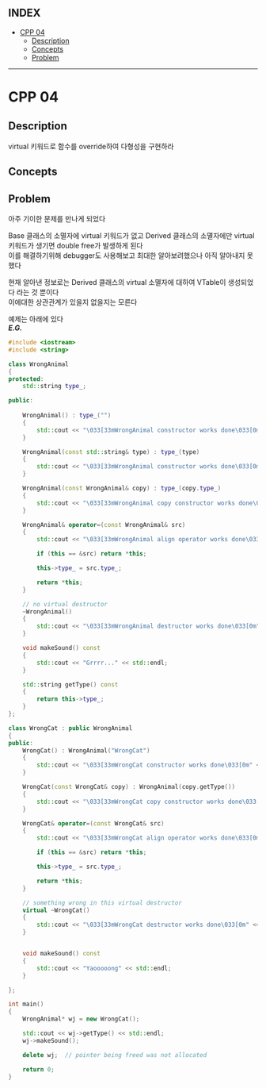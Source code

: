 ## INDEX

- [CPP 04](#cpp-04)
	- [Description](#description)
	- [Concepts](#concepts)
	- [Problem](#problem)

---
# CPP 04

## Description

virtual 키워드로 함수를 override하여 다형성을 구현하라   

## Concepts

## Problem

아주 기이한 문제를 만나게 되었다   

Base 클래스의 소멸자에 virtual 키워드가 없고 Derived 클래스의 소멸자에만 virtual 키워드가 생기면 double free가 발생하게 된다   
이를 해결하기위해 debugger도 사용해보고 최대한 알아보려했으나 아직 알아내지 못했다   

현재 알아낸 정보로는 Derived 클래스의 virtual 소멸자에 대하여 VTable이 생성되었다 라는 것 뿐이다   
이에대한 상관관계가 있을지 없을지는 모른다   


예제는 아래에 있다   
***E.G.***   
```c++
#include <iostream>
#include <string>

class WrongAnimal
{
protected:
	std::string type_;

public:
	
	WrongAnimal() : type_("")
	{
		std::cout << "\033[33mWrongAnimal constructor works done\033[0m" << std::endl;
	}

	WrongAnimal(const std::string& type) : type_(type)
	{
		std::cout << "\033[33mWrongAnimal constructor works done\033[0m" << std::endl;
	}

	WrongAnimal(const WrongAnimal& copy) : type_(copy.type_)
	{
		std::cout << "\033[33mWrongAnimal copy constructor works done\033[0m" << std::endl;
	}

	WrongAnimal& operator=(const WrongAnimal& src)
	{
		std::cout << "\033[33mWrongAnimal align operator works done\033[0m" << std::endl;

		if (this == &src) return *this;

		this->type_ = src.type_;

		return *this;
	}

	// no virtual destructor
	~WrongAnimal()
	{
		std::cout << "\033[33mWrongAnimal destructor works done\033[0m" << std::endl;
	}

	void makeSound() const
	{
		std::cout << "Grrrr..." << std::endl;
	}

	std::string getType() const
	{
		return this->type_;
	}
};

class WrongCat : public WrongAnimal
{
public:
	WrongCat() : WrongAnimal("WrongCat")
	{
		std::cout << "\033[33mWrongCat constructor works done\033[0m" << std::endl;
	}

	WrongCat(const WrongCat& copy) : WrongAnimal(copy.getType())
	{
		std::cout << "\033[33mWrongCat copy constructor works done\033[0m" << std::endl;
	}

	WrongCat& operator=(const WrongCat& src)
	{
		std::cout << "\033[33mWrongCat align operator works done\033[0m" << std::endl;

		if (this == &src) return *this;

		this->type_ = src.type_;

		return *this;
	}

	// something wrong in this virtual destructor
	virtual ~WrongCat()
	{
		std::cout << "\033[33mWrongCat destructor works done\033[0m" << std::endl;
	}


	void makeSound() const
	{
		std::cout << "Yaooooong" << std::endl;
	}

};

int main()
{
	WrongAnimal* wj = new WrongCat();

	std::cout << wj->getType() << std::endl;
	wj->makeSound();

	delete wj;	// pointer being freed was not allocated

	return 0;
}

```
